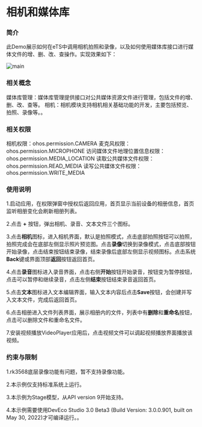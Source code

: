 # 相机和媒体库

### 简介

 此Demo展示如何在eTS中调用相机拍照和录像，以及如何使用媒体库接口进行媒体文件的增、删、改、查操作。实现效果如下：

![main](screenshots/devices/main.png)

### 相关概念

媒体库管理：媒体库管理提供接口对公共媒体资源文件进行管理，包括文件的增、删、改、查等。
相机：相机模块支持相机相关基础功能的开发，主要包括预览、拍照、录像等。。

### 相关权限

相机权限：ohos.permission.CAMERA
麦克风权限：ohos.permission.MICROPHONE
访问媒体文件地理位置信息权限：ohos.permission.MEDIA_LOCATION
读取公共媒体文件权限：ohos.permission.READ_MEDIA
读写公共媒体文件权限：ohos.permission.WRITE_MEDIA

### 使用说明

1.启动应用，在权限弹窗中授权后返回应用，首页显示当前设备的相册信息，首页监听相册变化会刷新相册列表。

2.点击 **+** 按钮，弹出相机、录音、文本文件三个图标。

3.点击**相机**图标，进入相机界面，默认是拍照模式，点击底部拍照按钮可以拍照，拍照完成会在底部左侧显示照片预览图。点击**录像**切换到录像模式，点击底部按钮开始录像，点击结束按钮结束录像，结束录像后底部左侧显示视频图标。点击系统**Back**键或界面顶部**返回**按钮返回首页。

4.点击**录音**图标进入录音界面，点击右侧**开始**按钮开始录音，按钮变为暂停按钮，点击可以暂停和继续录音，点击左侧**结束**按钮结束录音返回首页。

5.点击**文本**图标进入文本编辑界面，输入文本内容后点击**Save**按钮，会创建并写入文本文件，完成后返回首页。

6.点击相册进入文件列表界面，展示相册内的文件，列表中有**删除**和**重命名**按钮，点击可以删除文件和重命名文件。

7.安装视频播放VideoPlayer应用后，点击视频文件可以调起视频播放界面播放该视频。

### 约束与限制

1.rk3568底层录像功能有问题，暂不支持录像功能。

2.本示例仅支持标准系统上运行。

3.本示例为Stage模型，从API version 9开始支持。

4.本示例需要使用DevEco Studio 3.0 Beta3 (Build Version: 3.0.0.901, built on May 30, 2022)才可编译运行。。
